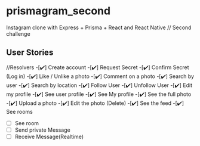 # prismagram_second

Instagram clone with Express + Prisma + React and React Native // Second challenge

## User Stories
//Resolvers
-[✔️] Create account
-[✔️] Request Secret
-[✔️] Confirm Secret (Log in)
-[✔️] Like / Unlike a photo
-[✔️] Comment on a photo
-[✔️] Search by user 
-[✔️] Search by location
-[✔️] Follow User
-[✔️] Unfollow User
-[✔️] Edit my profile
-[✔️] See user profile
-[✔️] See My profile
-[✔️] See the full photo 
-[✔️] Upload a photo
-[✔️] Edit the photo (Delete)
-[✔️] See the feed
-[✔️] See rooms
-[ ] See room 
-[ ] Send private Message
-[ ] Receive Message(Realtime)
